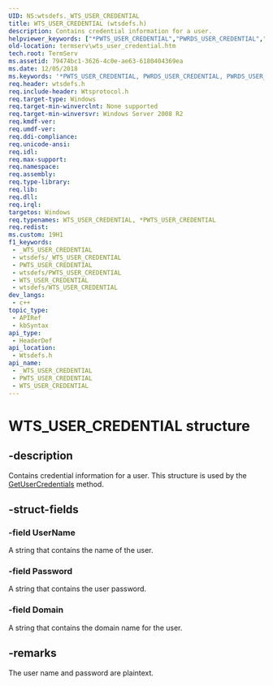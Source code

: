 ```yaml
---
UID: NS:wtsdefs._WTS_USER_CREDENTIAL
title: WTS_USER_CREDENTIAL (wtsdefs.h)
description: Contains credential information for a user.
helpviewer_keywords: ["*PWTS_USER_CREDENTIAL","PWRDS_USER_CREDENTIAL","PWRDS_USER_CREDENTIAL structure pointer [Remote Desktop Services]","PWTS_USER_CREDENTIAL","PWTS_USER_CREDENTIAL structure pointer [Remote Desktop Services]","WRDS_USER_CREDENTIAL","WRDS_USER_CREDENTIAL structure [Remote Desktop Services]","WTS_USER_CREDENTIAL","WTS_USER_CREDENTIAL structure [Remote Desktop Services]","termserv.wts_user_credential","wtsdefs/PWRDS_USER_CREDENTIAL","wtsdefs/PWTS_USER_CREDENTIAL","wtsdefs/WRDS_USER_CREDENTIAL","wtsdefs/WTS_USER_CREDENTIAL"]
old-location: termserv\wts_user_credential.htm
tech.root: TermServ
ms.assetid: 79474bc1-3626-4c0e-ae63-6180404369ea
ms.date: 12/05/2018
ms.keywords: '*PWTS_USER_CREDENTIAL, PWRDS_USER_CREDENTIAL, PWRDS_USER_CREDENTIAL structure pointer [Remote Desktop Services], PWTS_USER_CREDENTIAL, PWTS_USER_CREDENTIAL structure pointer [Remote Desktop Services], WRDS_USER_CREDENTIAL, WRDS_USER_CREDENTIAL structure [Remote Desktop Services], WTS_USER_CREDENTIAL, WTS_USER_CREDENTIAL structure [Remote Desktop Services], termserv.wts_user_credential, wtsdefs/PWRDS_USER_CREDENTIAL, wtsdefs/PWTS_USER_CREDENTIAL, wtsdefs/WRDS_USER_CREDENTIAL, wtsdefs/WTS_USER_CREDENTIAL'
req.header: wtsdefs.h
req.include-header: Wtsprotocol.h
req.target-type: Windows
req.target-min-winverclnt: None supported
req.target-min-winversvr: Windows Server 2008 R2
req.kmdf-ver: 
req.umdf-ver: 
req.ddi-compliance: 
req.unicode-ansi: 
req.idl: 
req.max-support: 
req.namespace: 
req.assembly: 
req.type-library: 
req.lib: 
req.dll: 
req.irql: 
targetos: Windows
req.typenames: WTS_USER_CREDENTIAL, *PWTS_USER_CREDENTIAL
req.redist: 
ms.custom: 19H1
f1_keywords:
 - _WTS_USER_CREDENTIAL
 - wtsdefs/_WTS_USER_CREDENTIAL
 - PWTS_USER_CREDENTIAL
 - wtsdefs/PWTS_USER_CREDENTIAL
 - WTS_USER_CREDENTIAL
 - wtsdefs/WTS_USER_CREDENTIAL
dev_langs:
 - c++
topic_type:
 - APIRef
 - kbSyntax
api_type:
 - HeaderDef
api_location:
 - Wtsdefs.h
api_name:
 - _WTS_USER_CREDENTIAL
 - PWTS_USER_CREDENTIAL
 - WTS_USER_CREDENTIAL
---
```


# WTS_USER_CREDENTIAL structure


## -description

Contains credential information for a user. This structure is used by the <a href="/windows/desktop/api/wtsprotocol/nf-wtsprotocol-iwtsprotocolconnection-getusercredentials">GetUserCredentials</a> method.

## -struct-fields

### -field UserName

A string that contains the name of the user.

### -field Password

A string that contains the user password.

### -field Domain

A string that contains the domain name for the user.

## -remarks

The user name and password are plaintext.

